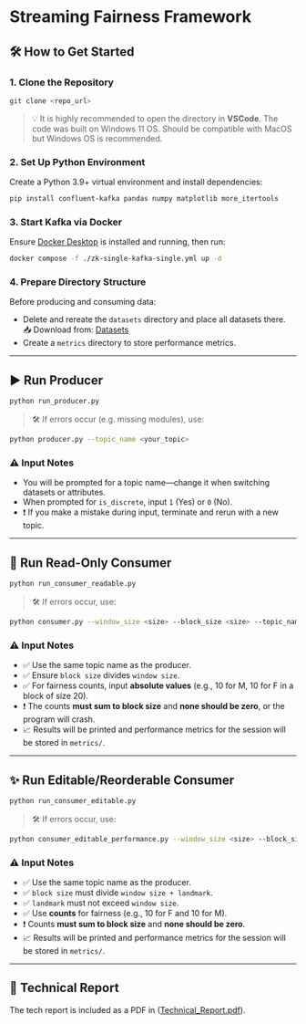 # Streaming Fairness Framework

## 🛠 How to Get Started

### 1. Clone the Repository

```bash
git clone <repo_url>
```

> 💡 It is highly recommended to open the directory in **VSCode**. The code was built on Windows 11 OS. Should be compatible with MacOS but Windows OS is recommended.

### 2. Set Up Python Environment

Create a Python 3.9+ virtual environment and install dependencies:

```bash
pip install confluent-kafka pandas numpy matplotlib more_itertools
```

### 3. Start Kafka via Docker

Ensure [Docker Desktop](https://www.docker.com/products/docker-desktop) is installed and running, then run:

```bash
docker compose -f ./zk-single-kafka-single.yml up -d
```

### 4. Prepare Directory Structure

Before producing and consuming data:

- Delete and rereate the `datasets` directory and place all datasets there.  
  📥 Download from: [Datasets](https://drive.google.com/drive/folders/1HZG-87E68jxIp5kVM9nrMapfxOJPcyO0?usp=sharing)
- Create a `metrics` directory to store performance metrics.

---

## ▶️ Run Producer

```bash
python run_producer.py
```

> 🛠 If errors occur (e.g. missing modules), use:
```bash
python producer.py --topic_name <your_topic>
```

### ⚠️ Input Notes

- You will be prompted for a topic name—change it when switching datasets or attributes.
- When prompted for `is_discrete`, input `1` (Yes) or `0` (No).
- ❗ If you make a mistake during input, terminate and rerun with a new topic.

---

## 📖 Run Read-Only Consumer

```bash
python run_consumer_readable.py
```

> 🛠 If errors occur, use:
```bash
python consumer.py --window_size <size> --block_size <size> --topic_name <topic> --max_windows <count>
```

### ⚠️ Input Notes

- ✅ Use the same topic name as the producer.
- ✅ Ensure `block size` divides `window size`.
- ✅ For fairness counts, input **absolute values** (e.g., 10 for M, 10 for F in a block of size 20).
- ❗ The counts **must sum to block size** and **none should be zero**, or the program will crash.
- 📈 Results will be printed and performance metrics for the session will be stored in `metrics/`.

---

## ✨ Run Editable/Reorderable Consumer

```bash
python run_consumer_editable.py
```

> 🛠 If errors occur, use:
```bash
python consumer_editable_performance.py --window_size <size> --block_size <size> --topic_name <topic> --max_windows <count> --landmark <value> --brt_force False --backward False
```

### ⚠️ Input Notes

- ✅ Use the same topic name as the producer.
- ✅ `block size` must divide `window size + landmark`.
- ✅ `landmark` must not exceed `window size`.
- ✅ Use **counts** for fairness (e.g., 10 for F and 10 for M).
- ❗ Counts **must sum to block size** and **none should be zero**.
- 📈 Results will be printed and performance metrics for the session will be stored in `metrics/`.

---

## 📄 Technical Report

The tech report is included as a PDF in ([Technical_Report.pdf](https://github.com/Subhodeep01/Streaming-p-Fairness/blob/506c291b75cab64480343bb74e69f88904284be0/Techinical_Report.pdf)).
